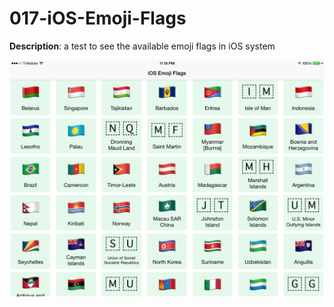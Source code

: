 # 017-iOS-Emoji-Flags

**Description**: a test to see the available emoji flags in iOS system



![Swift Snapshot](https://github.com/vidaaudrey/017-iOS-Emoji-Flags/blob/master/_snapshot/snapshot.png)
